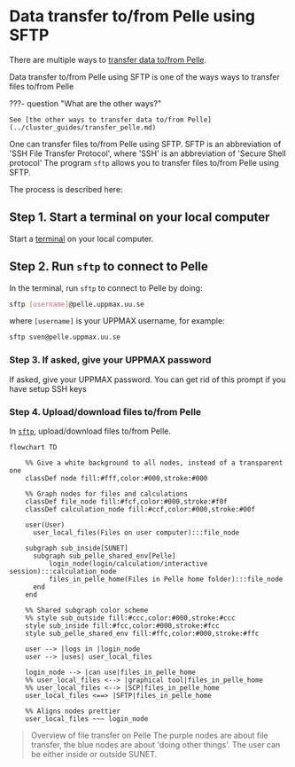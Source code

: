 # Data transfer to/from Pelle using SFTP

There are multiple ways to [transfer data to/from Pelle](../cluster_guides/transfer_pelle.md).

Data transfer to/from Pelle using SFTP
is one of the ways ways to transfer files to/from Pelle

???- question "What are the other ways?"

    See [the other ways to transfer data to/from Pelle](../cluster_guides/transfer_pelle.md)

One can transfer files to/from Pelle using SFTP.
SFTP is an abbreviation of 'SSH File Transfer Protocol',
where 'SSH' is an abbreviation of 'Secure Shell protocol'
The program `sftp` allows you to transfer files to/from Pelle using SFTP.

The process is described here:

## Step 1. Start a terminal on your local computer

Start a [terminal](../software/terminal.md) on your local computer.

## Step 2. Run `sftp` to connect to Pelle

In the terminal, run `sftp` to connect to Pelle by doing:

```bash
sftp [username]@pelle.uppmax.uu.se
```

where `[username]` is your UPPMAX username, for example:

```bash
sftp sven@pelle.uppmax.uu.se
```

### Step 3. If asked, give your UPPMAX password

If asked, give your UPPMAX password.
You can get rid of this prompt if you have setup SSH keys

### Step 4. Upload/download files to/from Pelle

In [`sftp`](../software/sftp.md), upload/download files to/from Pelle.


```mermaid
flowchart TD

    %% Give a white background to all nodes, instead of a transparent one
    classDef node fill:#fff,color:#000,stroke:#000

    %% Graph nodes for files and calculations
    classDef file_node fill:#fcf,color:#000,stroke:#f0f
    classDef calculation_node fill:#ccf,color:#000,stroke:#00f

    user(User)
      user_local_files(Files on user computer):::file_node

    subgraph sub_inside[SUNET]
      subgraph sub_pelle_shared_env[Pelle]
          login_node(login/calculation/interactive session):::calculation_node
          files_in_pelle_home(Files in Pelle home folder):::file_node
      end
    end

    %% Shared subgraph color scheme
    %% style sub_outside fill:#ccc,color:#000,stroke:#ccc
    style sub_inside fill:#fcc,color:#000,stroke:#fcc
    style sub_pelle_shared_env fill:#ffc,color:#000,stroke:#ffc

    user --> |logs in |login_node
    user --> |uses| user_local_files

    login_node --> |can use|files_in_pelle_home
    %% user_local_files <--> |graphical tool|files_in_pelle_home
    %% user_local_files <--> |SCP|files_in_pelle_home
    user_local_files <==> |SFTP|files_in_pelle_home

    %% Aligns nodes prettier
    user_local_files ~~~ login_node
```

> Overview of file transfer on Pelle
> The purple nodes are about file transfer,
> the blue nodes are about 'doing other things'.
> The user can be either inside or outside SUNET.
